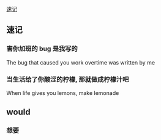 [速记](./index.html#速记)

## 速记

### 害你加班的 bug 是我写的

The bug that caused you work overtime was written by me

### 当生活给了你酸涩的柠檬, 那就做成柠檬汁吧

When life gives you lemons, make lemonade

## would

### 想要
